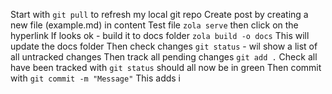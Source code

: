 Start with `git pull` to refresh my local git repo
Create post by creating a new file (example.md) in content
Test file `zola serve` then click on the hyperlink
If looks ok - build it to docs folder `zola build -o docs`
This will update the docs folder
Then check changes `git status` - wil show a list of all untracked changes 
Then track all pending changes `git add .` 
Check all have been tracked with `git status` should all now be in green
Then commit with `git commit -m "Message"` This adds i